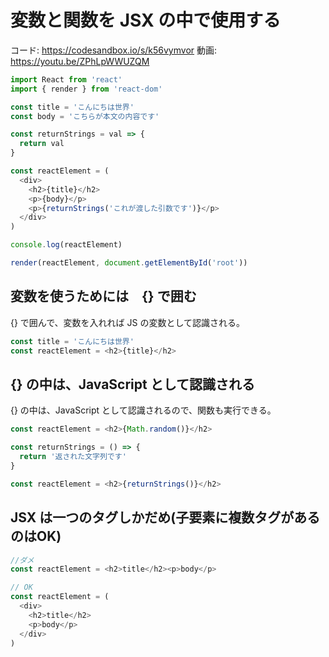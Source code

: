 # 変数と関数を JSX  の中で使用する
コード: https://codesandbox.io/s/k56vymvor
動画: https://youtu.be/ZPhLpWWUZQM

```js
import React from 'react'
import { render } from 'react-dom'

const title = 'こんにちは世界'
const body = 'こちらが本文の内容です'

const returnStrings = val => {
  return val
}

const reactElement = (
  <div>
    <h2>{title}</h2>
    <p>{body}</p>
    <p>{returnStrings('これが渡した引数です')}</p>
  </div>
)

console.log(reactElement)

render(reactElement, document.getElementById('root'))

```

## 変数を使うためには　{} で囲む

{} で囲んで、変数を入れれば JS の変数として認識される。

```js
const title = 'こんにちは世界'
const reactElement = <h2>{title}</h2>
```

## {} の中は、JavaScript として認識される

{} の中は、JavaScript として認識されるので、関数も実行できる。

```js
const reactElement = <h2>{Math.random()}</h2>
```

```js
const returnStrings = () => {
  return '返された文字列です'
}

const reactElement = <h2>{returnStrings()}</h2>
```

## JSX は一つのタグしかだめ(子要素に複数タグがあるのはOK)

```js
//ダメ
const reactElement = <h2>title</h2><p>body</p>

// OK
const reactElement = (
  <div>
    <h2>title</h2>
    <p>body</p>
  </div>
)
```